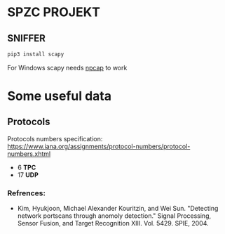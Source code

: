 # SPZC PROJEKT


## SNIFFER


``` bash
pip3 install scapy
```
For Windows scapy needs [npcap](https://npcap.com/) to work



# Some useful data
## Protocols
Protocols numbers specification: 
https://www.iana.org/assignments/protocol-numbers/protocol-numbers.xhtml

- 6 **TPC**
- 17 **UDP**

### Refrences:
 * Kim, Hyukjoon, Michael Alexander Kouritzin, and Wei Sun. 
   "Detecting network portscans through anomoly detection." 
   Signal Processing, Sensor Fusion, and Target Recognition XIII. 
   Vol. 5429. SPIE, 2004.
